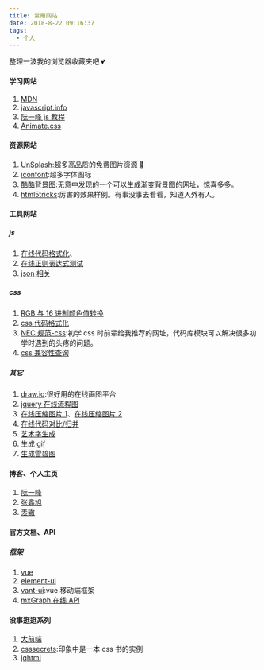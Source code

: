 ```yaml
---
title: 常用网站
date: 2018-8-22 09:16:37
tags:
  - 个人
---
```


整理一波我的浏览器收藏夹吧 💕

<!--more-->

#### 学习网站

1. [MDN](https://developer.mozilla.org/en-US/docs/Web)
2. [javascript.info](http://javascript.info/)
3. [阮一峰 js 教程](https://wangdoc.com/javascript/)
4. [Animate.css](https://daneden.github.io/animate.css/)

#### 资源网站

1. [UnSplash](https://unsplash.com/):超多高品质的免费图片资源 💟
2. [iconfont](https://www.iconfont.cn/):超多字体图标
3. [酷酷背景图](https://coolbackgrounds.io/):无意中发现的一个可以生成渐变背景图的网址，惊喜多多。
4. [html5tricks](https://www.html5tricks.com/):厉害的效果样例。有事没事去看看，知道人外有人。

#### 工具网站

##### js

1. [在线代码格式化](http://tool.oschina.net/codeformat/json)、
2. [在线正则表达式测试](http://tool.oschina.net/regex/)
3. [json 相关](http://www.bejson.com)

##### css

1. [RGB 与 16 进制颜色值转换](https://www.sioe.cn/yingyong/yanse-rgb-16/)
2. [css 代码格式化](http://tool.lanrentuku.com/cssformat/)
3. [NEC 规范-css](http://nec.netease.com/):初学 css 时前辈给我推荐的网址，代码库模块可以解决很多初学时遇到的头疼的问题。
4. [css 兼容性查询](https://caniuse.com/)

##### 其它

1. [draw.io](https://www.draw.io/):很好用的在线画图平台
2. [jquery 在线流程图](http://yanshi.sucaihuo.com/jquery/0/77/demo/)
3. [在线压缩图片 1](https://tinypng.com/)、[在线压缩图片 2](https://zhitu.isux.us/)
4. [在线代码对比/归并](http://tool.oschina.net/diff/)
5. [艺术字生成](https://www.qt86.com/)
6. [生成 gif](http://www.gif5.net/)
7. [生成雪碧图](https://www.toptal.com/developers/css/sprite-generator)

#### 博客、个人主页

1. [阮一峰](http://www.ruanyifeng.com/blog/)
2. [张鑫旭](https://www.zhangxinxu.com/)
3. [羡辙](http://zhangwenli.com/blog/?ref=home2019)

#### 官方文档、API

##### 框架

1. [vue](https://cn.vuejs.org/)
2. [element-ui](https://element.eleme.io/#/zh-CN)
3. [vant-ui](https://youzan.github.io/vant/#/zh-CN/intro):vue 移动端框架
4. [mxGraph 在线 API](https://jgraph.github.io/mxgraph/docs/js-api/files/index-txt.html)

#### 没事逛逛系列

1. [大前端](http://www.daqianduan.com/)
2. [csssecrets](http://play.csssecrets.io/):印象中是一本 css 书的实例
3. [jqhtml](https://www.jqhtml.com/)
